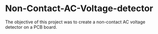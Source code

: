 # Non-Contact-AC-Voltage-detector
The objective of this project was to create a non-contact AC voltage detector on a PCB board.
